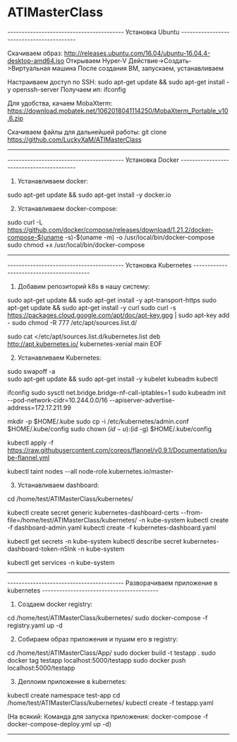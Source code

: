 # ATIMasterClass

----------------------------------------- Установка Ubuntu -----------------------------------------

Скачиваем образ: http://releases.ubuntu.com/16.04/ubuntu-16.04.4-desktop-amd64.iso
Открываем Hyper-V
Действие->Создать->Виртуальная машина
После создания ВМ, запускаем, устанавливаем

Настраиваем доступ по SSH:
sudo apt-get update && sudo apt-get install -y openssh-server
Получаем ип: ifconfig

Для удобства, качаем MobaXterm: https://download.mobatek.net/1062018041114250/MobaXterm_Portable_v10.6.zip

Скачиваем файлы для дальнейшей работы: 
git clone https://github.com/LuckyXaM/ATIMasterClass

--------------------------------------------------------------------------------------------------------------------------------------------------------------------------------------------------------------------

----------------------------------------- Установка Docker -----------------------------------------

1. Устанавливаем docker:

sudo apt-get update && sudo apt-get install -y docker.io

2. Устанавливаем docker-compose:

sudo curl -L https://github.com/docker/compose/releases/download/1.21.2/docker-compose-$(uname -s)-$(uname -m) -o /usr/local/bin/docker-compose
sudo chmod +x /usr/local/bin/docker-compose

--------------------------------------------------------------------------------------------------------------------------------------------------------------------------------------------------------------------

----------------------------------------- Установка Kubernetes -----------------------------------------

1. Добавим репозиторий k8s в нашу систему:

sudo apt-get update && sudo apt-get install -y apt-transport-https
sudo apt-get update && sudo apt-get install -y curl
sudo curl -s https://packages.cloud.google.com/apt/doc/apt-key.gpg | sudo apt-key add -
sudo chmod -R 777 /etc/apt/sources.list.d/

sudo cat <<EOF >/etc/apt/sources.list.d/kubernetes.list
deb http://apt.kubernetes.io/ kubernetes-xenial main
EOF

2. Устанавливаем Kubernetes:

sudo swapoff -a  
sudo apt-get update && sudo apt-get install -y kubelet kubeadm kubectl

ifconfig
sudo sysctl net.bridge.bridge-nf-call-iptables=1
sudo kubeadm init --pod-network-cidr=10.244.0.0/16 --apiserver-advertise-address=172.17.211.99 

mkdir -p $HOME/.kube
sudo cp -i /etc/kubernetes/admin.conf $HOME/.kube/config
sudo chown $(id -u):$(id -g) $HOME/.kube/config

kubectl apply -f https://raw.githubusercontent.com/coreos/flannel/v0.9.1/Documentation/kube-flannel.yml

kubectl taint nodes --all node-role.kubernetes.io/master-

3. Устанавливаем dashboard:

cd /home/test/ATIMasterClass/kubernetes/

kubectl create secret generic kubernetes-dashboard-certs --from-file=/home/test/ATIMasterClass/kubernetes/ -n kube-system
kubectl create -f dashboard-admin.yaml
kubectl create -f kubernetes-dashboard.yaml

kubectl get secrets -n kube-system
kubectl describe secret kubernetes-dashboard-token-n5lnk -n kube-system

kubectl get services -n kube-system

--------------------------------------------------------------------------------------------------------------------------------------------------------------------------------------------------------------------

----------------------------------------- Разворачиваем приложение в kubernetes -----------------------------------------

1. Создаем docker registry:

cd /home/test/ATIMasterClass/kubernetes/
sudo docker-compose -f registry.yaml up -d

2. Собираем образ приложения и пушим его в registry:

cd /home/test/ATIMasterClass/App/
sudo docker build -t testapp .
sudo docker tag testapp localhost:5000/testapp
sudo docker push localhost:5000/testapp

3. Деплоим приложение в kubernetes:

kubectl create namespace test-app
cd /home/test/ATIMasterClass/kubernetes/
kubectl create -f testapp.yaml

(На всякий: Команда для запуска приложения: docker-compose -f docker-compose-deploy.yml up -d)

--------------------------------------------------------------------------------------------------------------------------------------------------------------------------------------------------------------------